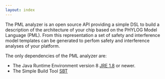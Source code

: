 ```yaml
---
layout: index
---
```


The PML analyzer is an open source API providing a simple DSL to build
a description of the architecture of your chip based on the PHYLOG Model Language (PML).
From this representation a set of safety and interference model templates can be generated to perfom safety and
interference analyses of your platform.

The only dependencies of the PML analyzer are:

+ The Java Runtime Environment version
  8 [JRE 1.8](http://www.oracle.com/technetwork/java/javase/downloads/jre8-downloads-2133155.html) or newer.
+ The Simple Build Tool [SBT](https://www.scala-sbt.org/)